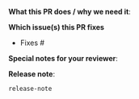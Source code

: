 
**What this PR does / why we need it**:

**Which issue(s) this PR fixes**
- Fixes #

**Special notes for your reviewer**:

**Release note**:
```
release-note
```
